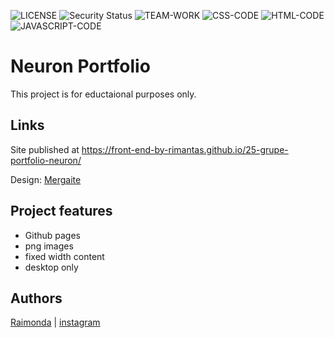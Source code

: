 ![LICENSE](https://img.shields.io/badge/license-MIT-blue.svg?style=flat-square)
![Security Status](https://img.shields.io/security-headers?label=Security&url=https%3A%2F%2Fgithub.com&style=flat-square)
![TEAM-WORK](https://img.shields.io/badge/TEAM-WORK-yellow)
![CSS-CODE](https://img.shields.io/badge/CSS-CODE-orange)
![HTML-CODE](https://img.shields.io/badge/HTML-CODE-blue)
![JAVASCRIPT-CODE](https://img.shields.io/badge/JAVASCRIPT-CODE-blueviolet)

# Neuron Portfolio

This project is for eductaional purposes only. 

## Links

Site published at https://front-end-by-rimantas.github.io/25-grupe-portfolio-neuron/

Design: [Mergaite](https://rainverted.github.io/4-mergaite/)

## Project features

- Github pages
- png images
- fixed width content
- desktop only

## Authors

[Raimonda](https://github.com/rainverted) |
[instagram](https://instagram.com/rainverted)
